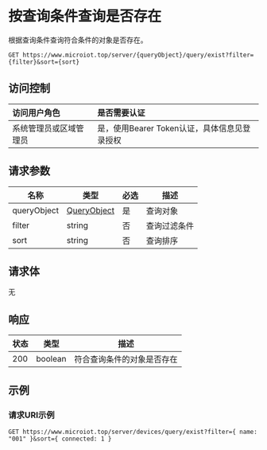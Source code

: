 # 按查询条件查询是否存在

根据查询条件查询符合条件的对象是否存在。

``` HTTP
GET https://www.microiot.top/server/{queryObject}/query/exist?filter={filter}&sort={sort}
```
## 访问控制

| 访问用户角色           | 是否需要认证                                 |
| :--------------------- | :------------------------------------------- |
| 系统管理员或区域管理员 | 是，使用Bearer Token认证，具体信息见登录授权 |

## 请求参数

| 名称        | 类型                                  | 必选 | 描述         |
| ----------- | ------------------------------------- | ---- | ------------ |
| queryObject | [QueryObject](queryid.md#queryobject) | 是   | 查询对象     |
| filter      | string                                | 否   | 查询过滤条件 |
| sort        | string                                | 否   | 查询排序     |

## 请求体

无

## 响应

| 状态 | 类型          | 描述           |
| ---- | ------------- | -------------- |
| 200  | boolean | 符合查询条件的对象是否存在 |



## 示例

### 请求URI示例

``` HTTP
GET https://www.microiot.top/server/devices/query/exist?filter={ name: "001" }&sort={ connected: 1 }
```


